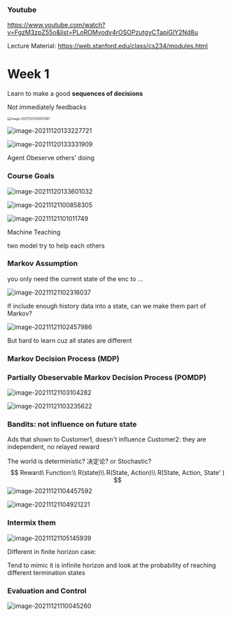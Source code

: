 ### Youtube

https://www.youtube.com/watch?v=FgzM3zpZ55o&list=PLoROMvodv4rOSOPzutgyCTapiGlY2Nd8u

Lecture Material: https://web.stanford.edu/class/cs234/modules.html

# Week 1

Learn to make a good **sequences of decisions**

Not immediately feedbacks

<img src="https://chqwer2.github.io/img/Typora/image-20211120133007461.png" alt="image-20211120133007461" style="zoom: 50%;" />

![image-20211120133227721](https://chqwer2.github.io/img/Typora/image-20211120133227721.png)

![image-20211120133331909](https://chqwer2.github.io/img/Typora/image-20211120133331909.png)

Agent Obeserve others' doing

### Course Goals

![image-20211120133601032](https://chqwer2.github.io/img/Typora/image-20211120133601032.png)

![image-20211121100858305](https://chqwer2.github.io/img/Typora/image-20211121100858305.png)

![image-20211121101011749](https://chqwer2.github.io/img/Typora/image-20211121101011749.png)

Machine Teaching

two model try to help each others

### Markov Assumption

you only need the current state of the enc to ...

![image-20211121102316037](https://chqwer2.github.io/img/Typora/image-20211121102316037.png)

If include enough history data into a state, can we make them part of Markov?

![image-20211121102457986](https://chqwer2.github.io/img/Typora/image-20211121102457986.png)

But hard to learn cuz all states are different

### Markov Decision Process (MDP)

### Partially Obeservable Markov Decision Process (POMDP)

![image-20211121103104282](https://chqwer2.github.io/img/Typora/image-20211121103104282.png)

![image-20211121103235622](https://chqwer2.github.io/img/Typora/image-20211121103235622.png)

### Bandits: not influence on future state

Ads that shown to Customer1, doesn't influence Customer2: they are independent, no relayed reward

The world is deterministic? 决定论? or Stochastic?
$$
Reward\ Function:\\
R(state)\\
R(State, Action)\\
R(State, Action, State' )
$$
![image-20211121104457592](https://chqwer2.github.io/img/Typora/image-20211121104457592.png)

![image-20211121104921221](https://chqwer2.github.io/img/Typora/image-20211121104921221.png)

### Intermix them

![image-20211121105145939](https://chqwer2.github.io/img/Typora/image-20211121105145939.png)

Different in finite horizon case:

Tend to mimic it is infinite horizon and look at the probability of reaching different termination states

### Evaluation and Control

![image-20211121110045260](https://chqwer2.github.io/img/Typora/image-20211121110045260.png)

